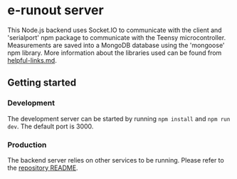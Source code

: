 # e-runout server

This Node.js backend uses Socket.IO to communicate with the client and 'serialport' npm package to communicate with the Teensy microcontroller. Measurements are saved into a MongoDB database using the 'mongoose' npm library. More information about the libraries used can be found from [helpful-links.md](../documentation/helpful-links.md). 

## Getting started

### Development

The development server can be started by running `npm install` and `npm run dev`. The default port is 3000.


### Production

The backend server relies on other services to be running. Please refer to the [repository README](../README.md).

